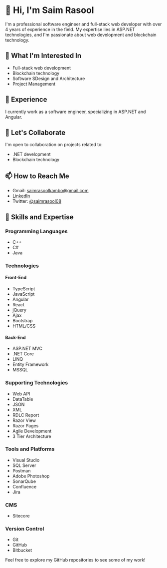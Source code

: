 # 👋 Hi, I'm Saim Rasool

I'm a professional software engineer and full-stack web developer with over 4 years of experience in the field. My expertise lies in ASP.NET technologies, and I'm passionate about web development and blockchain technology.

## 👀 What I'm Interested In

- Full-stack web development
- Blockchain technology
- Software SDesign and Architecture
- Project Management

## 🌟 Experience

I currently work as a software engineer, specializing in ASP.NET and Angular.

## 💞️ Let's Collaborate

I'm open to collaboration on projects related to:

- .NET development
- Blockchain technology

## 📫 How to Reach Me

- Gmail: saimrasoolkambo@gmail.com
- [LinkedIn](https://www.linkedin.com/in/saim-rasool-53b4a6138/)
- Twitter: [@saimrasool08](https://twitter.com/saimrasool08)

## 🚀 Skills and Expertise

### Programming Languages

- C++
- C#
- Java

### Technologies

#### Front-End

- TypeScript
- JavaScript
- Angular
- React
- jQuery
- Ajax
- Bootstrap
- HTML/CSS

#### Back-End

- ASP.NET MVC
- .NET Core
- LINQ
- Entity Framework
- MSSQL

### Supporting Technologies

- Web API
- DataTable
- JSON
- XML
- RDLC Report
- Razor View
- Razor Pages
- Agile Development
- 3 Tier Architecture

### Tools and Platforms

- Visual Studio
- SQL Server
- Postman
- Adobe Photoshop
- SonarQube
- Confluence
- Jira

### CMS

- Sitecore

### Version Control

- Git
- GitHub
- Bitbucket

Feel free to explore my GitHub repositories to see some of my work!
<!---
SaimRasool/SaimRasool is a ✨ special ✨ repository because its `README.md` (this file) appears on your GitHub profile.
You can click the Preview link to take a look at your changes.
--->
